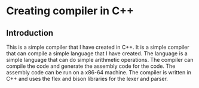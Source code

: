 # Creating compiler in C++

## Introduction

This is a simple compiler that I have created in C++. It is a simple compiler that can compile a simple language that I have created. The language is a simple language that can do simple arithmetic operations. The compiler can compile the code and generate the assembly code for the code. The assembly code can be run on a x86-64 machine. The compiler is written in C++ and uses the flex and bison libraries for the lexer and parser.
